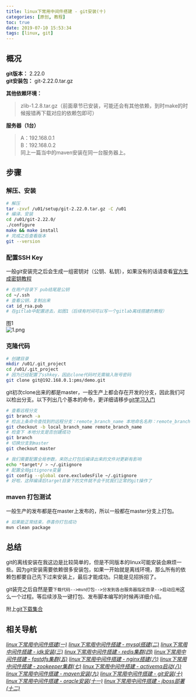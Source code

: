 ```yaml
---
title: linux下常用中间件搭建 - git安装(十)
categories: [原创, 教程]
toc: true
date: 2019-07-10 15:53:34
tags: [linux, git]
---
```



## 概况
**git版本：** 2.22.0  
**git安装包：** git-2.22.0.tar.gz  
<!--more-->
**其他依赖环境：**  
> zlib-1.2.8.tar.gz（前面章节已安装，可能还会有其他依赖，到时make的时候报错再下载对应的依赖包即可）


**服务器（1台）**  
> A：192.168.0.1  
> B：192.168.0.2   
> 同上一篇当中的maven安装在同一台服务器上。



## 步骤
### 解压、安装


```bash
# 解压
tar -zxvf /u01/setup/git-2.22.0.tar.gz -C /u01
# 编译、安装
cd /u01/git-2.22.0/
./configure
make && make install
# 完成之后查看版本
git --version
```

### 配置SSH Key

一般git安装完之后会生成一组密钥对（公钥、私钥），如果没有的话请查看[官方生成密钥教程](https://git-scm.com/book/zh/v1/%E6%9C%8D%E5%8A%A1%E5%99%A8%E4%B8%8A%E7%9A%84-Git-%E7%94%9F%E6%88%90-SSH-%E5%85%AC%E9%92%A5)
```bash
# 在用户目录下 pub结尾是公钥
cd ~/.ssh
# 查看公钥，复制出来
cat id_rsa.pub
# 在gitlab中配置进去，如图1（后续有时间可以写一个gitlab离线搭建的教程）
```
图1  
![1.png](https://i.loli.net/2019/07/10/5d25a67fee66f64074.png)

### 克隆代码

```bash
# 创建目录
mkdir /u01/.git_project
cd /u01/.git_project
# 因为已经配置了sshkey，因此clone代码时无需输入账号密码
git clone git@192.168.0.1:pms/demo.git
```
git初次clone出来的都是master，一般生产上都会存在开发的分支，因此我们可以检出分支。以下列出几个基本的命令，更详细请移步[git学习入门](https://meifu2027.github.io/2018/05/12/git%E5%AD%A6%E4%B9%A0%E5%85%A5%E9%97%A8/)

```bash
# 查看远程分支
git branch -a 
# 检出上条命令查找到的远程分支：remote_branch_name 本地命名名称：remote_branch_name 
git checkout -b local_branch_name remote_branch_name
# 检查下 本地分支是否创建成功
git branch
# 切换分支到master
git checkout master

# 我们需要配置全局参数，来防止打包后编译出来的文件对更新有影响
echo *target*/ > ~/.gitignore
# 配置全局gitignore变量
git config --global core.excludesFile ~/.gitignore
# 好啦，这样编译后target目录下的文件就不会干扰我们正常的git操作了
```
### maven 打包测试
一般生产的发布都是在master上发布的，所以一般都在master分支上打包。

```bash
# 如果能正常结束，恭喜你打包成功
mvn clean package
```


## 总结
git的离线安装在我这边是比较简单的，但是不同版本的linux可能安装会麻烦一些。因为git安装需要依赖很多安装包，如果一开始就是离线环境，那么所有的依赖包都要自己先下过来安装上，最后才能成功。只能是见招拆招了。

 git装完之后自然是要`下载代码-->mvn打包-->分发到各台服务器指定目录-->启动应用`这么一个过程。等后续涉及一键打包、发布脚本编写的时候再详细介绍。

附上[git下载集合](https://mirrors.edge.kernel.org/pub/software/scm/git/)

## 相关导航
[*linux下常用中间件搭建(一)*](/2019/07/04/linux下常用中间件搭建一/)
[*linux下常用中间件搭建 - mysql搭建(二)*](/2019/07/04/linux下常用中间件搭建-mysql搭建二/)
[*linux下常用中间件搭建 - jdk安装(三)*](/2019/07/05/linux下常用中间件搭建-jdk安装三/)
[*linux下常用中间件搭建 - redis集群(四)*](/2019/07/05/linux下常用中间件搭建-redis集群四/)
[*linux下常用中间件搭建 - fastdfs集群(五)*](/2019/07/08/linux下常用中间件搭建-fastdfs集群五/)
[*linux下常用中间件搭建 - nginx搭建(六)*](/2019/07/08/linux下常用中间件搭建-nginx搭建-六/)
[*linux下常用中间件搭建 - zookeeper集群(七)*](/2019/07/09/linux下常用中间件搭建-zookeeper集群-七/)
[*linux下常用中间件搭建 - activemq启动(八)*](/2019/07/09/linux下常用中间件搭建-activemq启动-八/)
[*linux下常用中间件搭建 - maven安装(九)*](/2019/07/10/linux下常用中间件搭建-maven安装-九/)
[*linux下常用中间件搭建 - git安装(十)*](/2019/07/10/linux下常用中间件搭建-git安装-十/)
[*linux下常用中间件搭建 - oracle安装(十一)*](/2019/07/12/linux下常用中间件搭建-oracle安装-十一/)
[*linux下常用中间件搭建 - jboss部署(十二)*](/2019/08/30/linux下常用中间件搭建-JBoss部署-十二/)
